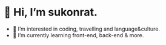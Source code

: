 # 👋 Hi, I’m sukonrat. 
- 👀 I’m interested in coding, travelling and language&culture.
- 🌱 I’m currently learning front-end, back-end & more. 


<!---
sukonrat/sukonrat is a ✨ special ✨ repository because its `README.md` (this file) appears on your GitHub profile.
You can click the Preview link to take a look at your changes.
--->
